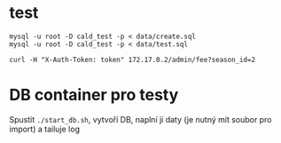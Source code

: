# test
```
mysql -u root -D cald_test -p < data/create.sql
mysql -u root -D cald_test -p < data/test.sql

curl -H "X-Auth-Token: token" 172.17.0.2/admin/fee?season_id=2

```

# DB container pro testy
Spustit `./start_db.sh`, vytvoří DB, naplní ji daty (je nutný mít soubor pro import) a tailuje log
